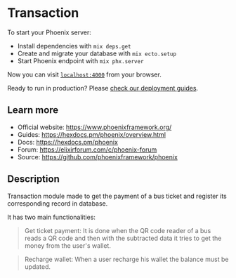 # Transaction

To start your Phoenix server:

  * Install dependencies with `mix deps.get`
  * Create and migrate your database with `mix ecto.setup`
  * Start Phoenix endpoint with `mix phx.server`

Now you can visit [`localhost:4000`](http://localhost:4000) from your browser.

Ready to run in production? Please [check our deployment guides](https://hexdocs.pm/phoenix/deployment.html).

## Learn more

  * Official website: https://www.phoenixframework.org/
  * Guides: https://hexdocs.pm/phoenix/overview.html
  * Docs: https://hexdocs.pm/phoenix
  * Forum: https://elixirforum.com/c/phoenix-forum
  * Source: https://github.com/phoenixframework/phoenix


## Description

Transaction module made to get the payment of a bus ticket and register its corresponding record in database.

It has two main functionalities:

> Get ticket payment: It is done when the QR code reader of a bus reads a QR code and then with the subtracted data it tries to get the money from the user's wallet.

> Recharge wallet: When a user recharge his wallet the balance must be updated.
